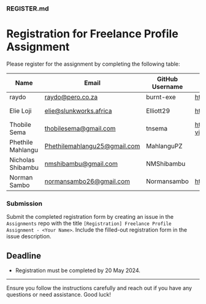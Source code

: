 ### REGISTER.md

# Registration for Freelance Profile Assignment

Please register for the assignment by completing the following table:

| **Name** | **Email**            | **GitHub Username** | **Upwork Profile**                                     | **Fiverr Profile**             |
|----------|----------------------|---------------------|--------------------------------------------------------|--------------------------------|
|raydo     |raydo@pero.co.za      |  burnt-exe          | https://www.upwork.com/freelancers/~01550ced89246ee66f | https://www.fiverr.com/raydo_m | 
|Elie Loji |elie@slunkworks.africa |Elliott29 |https://www.upwork.com/freelancers/~013978c0dcf47453e6 |https://www.fiverr.com/lojielie29?public_mode=true                                | 
|Thobile Sema|thobilesema@gmail.com|tnsema              |https://www.upwork.com/freelancers/~013ccca4d4ddac29a4?viewMode=1                                  |https://www.fiverr.com/tnsema?public_mode=true                                
|Phethile Mahlangu|Phethilemahlangu25@gmail.com|MahlanguPZ|                     |                                                        |                                |
|Nicholas Shibambu|nmshibambu@gmail.com          |NMShibambu           |                                                        |                                |          
|Norman Sambo|normansambo26@gmail.com|Normansambo       |https://www.upwork.com/freelancers/~01985a8f0af45de53f| https://www.fiverr.com/normansambo?up_rollout=true | 

### Submission
Submit the completed registration form by creating an issue in the `Assignments` repo with the title `[Registration] Freelance Profile Assignment - <Your Name>`. Include the filled-out registration form in the issue description.

## Deadline
- Registration must be completed by 20 May 2024.

---

Ensure you follow the instructions carefully and reach out if you have any questions or need assistance. Good luck!
